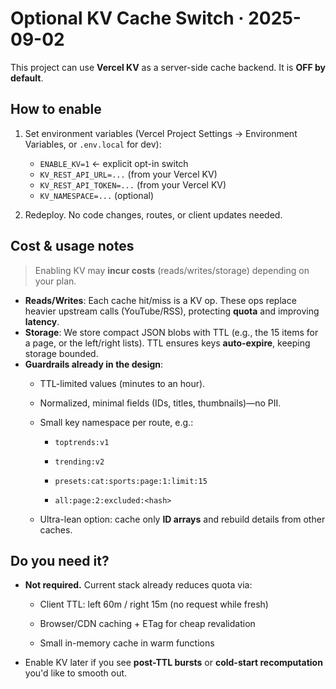 # Optional KV Cache Switch · 2025-09-02

This project can use **Vercel KV** as a server-side cache backend. It is **OFF by default**.

## How to enable

1. Set environment variables (Vercel Project Settings → Environment Variables, or `.env.local` for dev):
    - `ENABLE_KV=1` ← explicit opt-in switch
    - `KV_REST_API_URL=...` (from your Vercel KV)
    - `KV_REST_API_TOKEN=...` (from your Vercel KV)
    - `KV_NAMESPACE=...` (optional)

2. Redeploy. No code changes, routes, or client updates needed.

## Cost & usage notes

> Enabling KV may **incur costs** (reads/writes/storage) depending on your plan.

- **Reads/Writes**: Each cache hit/miss is a KV op. These ops replace heavier upstream calls (YouTube/RSS), protecting **quota** and improving **latency**.
- **Storage**: We store compact JSON blobs with TTL (e.g., the 15 items for a page, or the left/right lists). TTL ensures keys **auto-expire**, keeping storage bounded.
- **Guardrails already in the design**:
    - TTL-limited values (minutes to an hour).
    - Normalized, minimal fields (IDs, titles, thumbnails)—no PII.
    - Small key namespace per route, e.g.:
        - `toptrends:v1`

        - `trending:v2`

        - `presets:cat:sports:page:1:limit:15`

        - `all:page:2:excluded:<hash>`

    - Ultra-lean option: cache only **ID arrays** and rebuild details from other caches.

## Do you need it?

- **Not required.** Current stack already reduces quota via:
    - Client TTL: left 60m / right 15m (no request while fresh)

    - Browser/CDN caching + ETag for cheap revalidation

    - Small in-memory cache in warm functions

- Enable KV later if you see **post-TTL bursts** or **cold-start recomputation** you'd like to smooth out.
